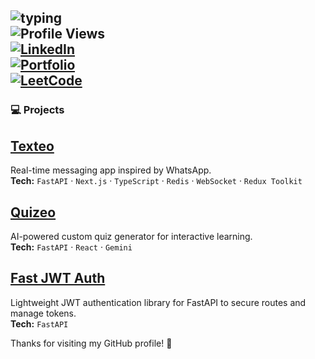 ![typing](https://readme-typing-svg.herokuapp.com?font=Fira+Code&size=28&pause=1000&color=2b6cb0&background=ffffff00&width=600&height=50&lines=Hi,+I'm+Romeo!+👋;Python+Software+Engineer;Building+reliable+apps;Open+source+enthusiast)  
![Profile Views](https://komarev.com/ghpvc/?username=PyCoder601&color=blue&style=flat)  
[![LinkedIn](https://img.shields.io/badge/LinkedIn-romeo--tech-blue?logo=linkedin)](https://www.linkedin.com/in/romeo-tech/)  
[![Portfolio](https://img.shields.io/badge/Portfolio-romeo--tech.com-ff69b4)](https://romeo-tech.com)  
[![LeetCode](https://img.shields.io/badge/LeetCode-Pycoder601-orange?logo=leetcode)](https://leetcode.com/u/Pycoder601/)  
---
### 💻 Projects  
## <a href="https://texteo.romeo-tech.com/" target="_blank">Texteo</a>  
Real-time messaging app inspired by WhatsApp.  
**Tech:** `FastAPI` · `Next.js` · `TypeScript` · `Redis` · `WebSocket` · `Redux Toolkit`  

## <a href="https://quizeo.romeo-tech.com/" target="_blank">Quizeo</a>  
AI-powered custom quiz generator for interactive learning.  
**Tech:** `FastAPI` · `React` · `Gemini`  

## <a href="https://github.com/pythonlabs/fast_jwt" target="_blank">Fast JWT Auth</a>  
Lightweight JWT authentication library for FastAPI to secure routes and manage tokens.  
**Tech:** `FastAPI` 

Thanks for visiting my GitHub profile! 🚀
